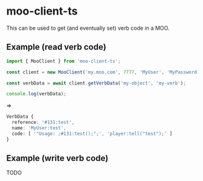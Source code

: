 # moo-client-ts
This can be used to get (and eventually set) verb code in a MOO.

## Example (read verb code)
```typescript
import { MooClient } from 'moo-client-ts';

const client = new MooClient('my.moo.com', 7777, 'MyUser', 'MyPassword');

const verbData = await client.getVerbData('my-object', 'my-verb');

console.log(verbData);
```
=>
```TypeScript
VerbData {
  reference: '#131:test',
  name: 'MyUser:test',
  code: [ '"Usage: ;#131:test();";', 'player:tell("test");' ]
}
```

## Example (write verb code)
TODO